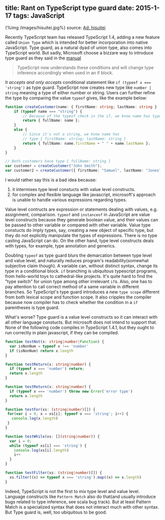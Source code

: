 title: Rant on TypeScript type guard
date: 2015-1-17
tags: JavaScript
---
{%img /images/hisuitei.jpg%}
source: [Ad: hisuitei](http://hisuitei.com)

Recently TypeScript team has released TypeScript 1.4, adding a new feature called `Union Type` which is intended for better incorporation into native JavaScript.
Type guard, as a natural dyad of union type, also comes into TypeScript world. But sadly, Microsoft choose a bizzare way to introduce type guard as they said in the [manual](https://github.com/Microsoft/TypeScript/wiki/What%27s-new-in-TypeScript%3F#typescript-14)

> TypeScript now understands these conditions and will change type inference accordingly when used in an if block.

It *accepts and only accepts* conditional statement like `if (typeof x === 'string')` as type guard.
TypeScript now creates new type like `number | string` meaning a type of either number or string.
Users can further refine the type by comparing the value `typeof` gives, like the example below:

```typescript
function createCustomer(name: { firstName: string; lastName: string } | string) {
    if (typeof name === "string") {
        // Because of the typeof check in the if, we know name has type string
        return { fullName: name };
    }
    else {
        // Since it's not a string, we know name has
        // type { firstName: string; lastName: string }
        return { fullName: name.firstName + " " + name.lastName };
    }
}

// Both customers have type { fullName: string }
var customer = createCustomer("John Smith");
var customer2 = createCustomer({ firstName: "Samuel", lastName: "Jones" });

```

I would rather say this is a bad idea because:

1. it intermixes type level constucts with value level constructs.
2. for complex and flexible language like javascript, microsoft's approach is unable to handle various expressions regarding types.

Value level contructs are expression or statements dealing with values, e.g. assignment, comparison. `typeof` and `instanceof` in JavaScript are value level constructs because they generate boolean value, and their values can be passed to other variable or compared with other variable. Value type constucts do imply types, say, creating a new object of specific type, but they do not explicitly manipulate the types of expressions. There is no type casting JavaScript can do. On the other hand, type level constructs deals with types, for example, type annotation and generics.

Doubling `typeof` as type guard blurs the demarcation between type level and value level, and naturally reduces program's readability(somewhat subjective claim though). A variable can, without distinct syntax, change its type in a conditional block. `if` branching is ubiquitous typescript programs, from hello-world toys to cathedral-like projects. It's quite hard to find the "type switch" for union type among other irrelevant `if`s. Also, one has to pay attention to call correct method of a same variable in different branches. So TypeScript's type guard introduces a new `type scope` different from both lexical scope and function scope. It also cripples the compiler because now compiler has to check whether the condition in a `if` parentheses is type guard.

What's worse? Type guard is a value level constructs so it can interact with all other language constucts. But microsoft does not intend to support that. None of the following code compiles in TypeScript 1.4.1, but they ought to run correctly in plain javascript, if they can be compiled.

```typescript
function testNot(x: string|number|Function) {
  var isNonNum = typeof x !== 'number'
  if (isNonNum) return x.length
}

function testReturn(x: string|number) {
  if (typeof x === 'number') return;
  return x.length
}

function testReturn(x: string|number) {
  if (typeof x === 'number') throw new Error('error type')
  return x.length
}

function testFor(xs: (string|number)[]) {
 for(var i = 0, x = xs[i]; typeof x === 'string'; i++) {
   console.log(x.length)
 }
}

function testWhile(xs: [](string|number)) {
  var i = 0;
  while (typeof xs[i] === 'string') {
    console.log(xs[i].length)
    i++
  }
}

function testFilter(xs: (string|number)[]) {
  xs.filter((x) => typeof x === 'string').map((x) => x.length)
}
```

Indeed, TypeScript is not the first to mix type level and value level. Language constructs like `Pattern Match` also do that(and usually introduce bugs related to type inference, see scala bug track). But at least Pattern Match is a specialized syntax that does not interact much with other syntax. But Type guard is, well, too ubiquitous to be good.
